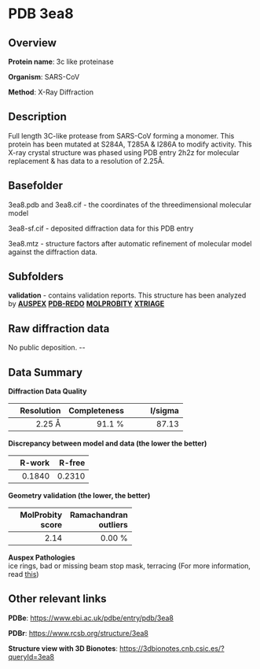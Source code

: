 # PDB 3ea8

## Overview

**Protein name**: 3c like proteinase

**Organism**: SARS-CoV

**Method**: X-Ray Diffraction

## Description

Full length 3C-like protease from SARS-CoV forming a monomer. This protein has been mutated at S284A, T285A & I286A to modify activity. This X-ray crystal structure was phased using PDB entry 2h2z for molecular replacement & has data to a resolution of 2.25Å.

## Basefolder

3ea8.pdb and 3ea8.cif - the coordinates of the threedimensional molecular model

3ea8-sf.cif - deposited diffraction data for this PDB entry

3ea8.mtz - structure factors after automatic refinement of molecular model against the diffraction data.

## Subfolders





**validation** - contains validation reports. This structure has been analyzed by [**AUSPEX**](https://github.com/thorn-lab/coronavirus_structural_task_force/tree/master/pdb/3c_like_proteinase/SARS-CoV/3ea8/validation/auspex) [**PDB-REDO**](https://github.com/thorn-lab/coronavirus_structural_task_force/tree/master/pdb/3c_like_proteinase/SARS-CoV/3ea8/validation/pdb-redo) [**MOLPROBITY**](https://github.com/thorn-lab/coronavirus_structural_task_force/tree/master/pdb/3c_like_proteinase/SARS-CoV/3ea8/validation/molprobity) [**XTRIAGE**](https://github.com/thorn-lab/coronavirus_structural_task_force/blob/master/pdb/3c_like_proteinase/SARS-CoV/3ea8/validation/Xtriage_output.log)  



## Raw diffraction data

No public deposition. --<br> 

## Data Summary
**Diffraction Data Quality**

|   | Resolution | Completeness| I/sigma |
|---|-------------:|----------------:|--------------:|
|   |2.25 Å|91.1  %|<img width=50/>87.13|

**Discrepancy between model and data (the lower the better)**

|   | **R-work**| **R-free**   
|---|-------------:|----------------:|           
||  0.1840|  0.2310|

**Geometry validation (the lower, the better)**

|   |**MolProbity<br>score**| **Ramachandran<br>outliers** 
|---|-------------:|----------------:|
||  2.14|  0.00 %|

**Auspex Pathologies**<br> ice rings, bad or missing beam stop mask, terracing (For more information, read [this](https://github.com/thorn-lab/coronavirus_structural_task_force/blob/master/pdb/3c_like_proteinase/SARS-CoV/3ea8/validation/auspex/3ea8_auspex_comments.txt))

 



## Other relevant links 
**PDBe**:  https://www.ebi.ac.uk/pdbe/entry/pdb/3ea8
 
**PDBr**: https://www.rcsb.org/structure/3ea8 

**Structure view with 3D Bionotes**: https://3dbionotes.cnb.csic.es/?queryId=3ea8


